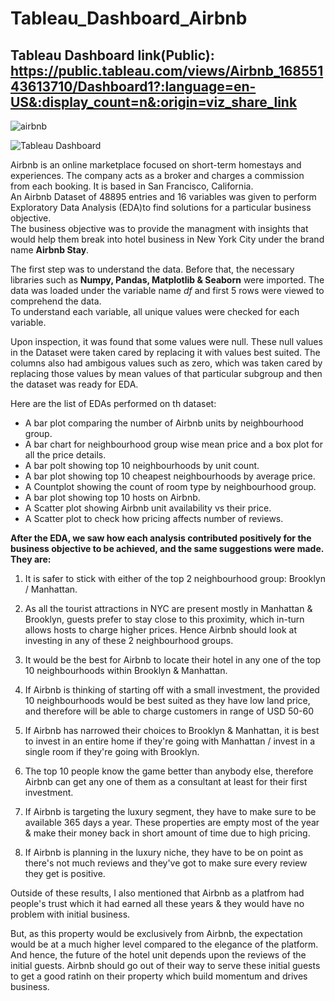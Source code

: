# Tableau_Dashboard_Airbnb
## Tableau Dashboard link(Public): https://public.tableau.com/views/Airbnb_16855143613710/Dashboard1?:language=en-US&:display_count=n&:origin=viz_share_link
![airbnb](https://user-images.githubusercontent.com/119489207/205582931-4a73dba0-8b62-49c2-8e5c-7901204ebd2a.png)

![Tableau Dashboard](https://github.com/mohith-ds8/Tableau_Dashboard_Airbnb/assets/119489207/babdf283-4903-4123-9f14-09104319847d)


Airbnb is an online marketplace focused on short-term homestays and experiences. The company acts as a broker and charges a commission from each booking. It is based in San Francisco, California. <br> 
An Airbnb Dataset of 48895 entries and 16 variables was given to perform Exploratory Data Analysis (EDA)to find solutions for a particular business objective. <br>
The business objective was to provide the managment with insights that would help them break into hotel business in New York City under the brand name **Airbnb Stay**. <br>

The first step was to understand the data. Before that, the necessary libraries such as **Numpy, Pandas, Matplotlib & Seaborn** were imported. The data was loaded under the variable name *df* and first 5 rows were viewed to comprehend the data.
<br>
To understand each variable, all unique values were checked for each variable.

Upon inspection, it was found that some values were null. These null values in the Dataset were taken cared by replacing it with values best suited.
The columns also had ambigous values such as zero, which was taken cared by replacing those values by mean values of that particular subgroup and then the dataset was ready for EDA. 

Here are the list of EDAs performed on th dataset:
* A bar plot comparing the number of Airbnb units by neighbourhood group.
* A bar chart for neighbourhood group wise mean price and a box plot for all the price details.
* A bar polt showing top 10 neighbourhoods by unit count.
* A bar plot showing top 10 cheapest neighbourhoods by average price.
* A Countplot showing the count of room type by neighbourhood group.
* A bar plot showing top 10 hosts on Airbnb.
* A Scatter plot showing Airbnb unit availability vs their price.
* A Scatter plot to check how pricing affects number of reviews.

**After the EDA, we saw how each analysis contributed positively for the business objective to be achieved, and the same suggestions were made. They are:**

1. It is safer to stick with either of the top 2 neighbourhood group: Brooklyn / Manhattan.

2. As all the tourist attractions in NYC are present mostly in Manhattan & Brooklyn, guests prefer to stay close to this proximity, which in-turn allows hosts to charge higher prices.
Hence Airbnb should look at investing in any of these 2 neighbourhood groups.

3. It would be the best for Airbnb to locate their hotel in any one of the top 10 neighbourhoods within Brooklyn & Manhattan.

4. If Airbnb is thinking of starting off with a small investment, the provided 10 neighbourhoods would be best suited as they have low land price, and therefore will be able to charge customers in range of USD 50-60

5. If Airbnb has narrowed their choices to Brooklyn & Manhattan, it is best to invest in an entire home if they're going with Manhattan / invest in a single room if they're going with Brooklyn.

6. The top 10 people know the game better than anybody else, therefore Airbnb can get any one of them as a consultant at least for their first investment.

7. If Airbnb is targeting the luxury segment, they have to make sure to be available 365 days a year. These properties are empty most of the year & make their money back in short amount of time due to high pricing.

8. If Airbnb is planning in the luxury niche, they have to be on point as there's not much reviews and they've got to make sure every review they get is positive.

Outside of these results, I also mentioned that Airbnb as a platfrom had people's trust which it had earned all these years & they would have no problem with initial business.

But, as this property would be exclusively from Airbnb, the expectation would be at a much higher level compared to the elegance of the platform. And hence, the future of the hotel unit depends upon the reviews of the initial guests. Airbnb should go out of their way to serve these initial guests to get a good ratinh on their property which build momentum and drives business.
